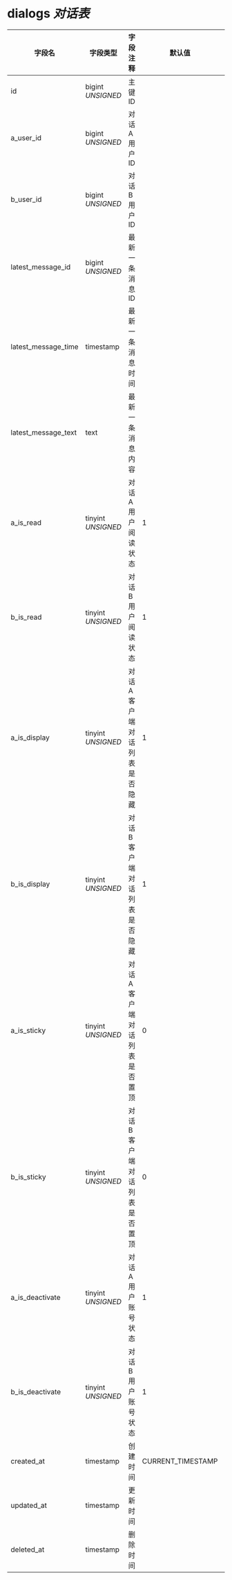 # dialogs *对话表*

| 字段名 | 字段类型 | 字段注释 | 默认值 | 可空 | 备注 |
| --- | --- | --- | --- | --- | --- |
| id | bigint *UNSIGNED* | 主键 ID |  | NO | 自动递赠 |
| a_user_id | bigint *UNSIGNED* | 对话 A 用户 ID |  | NO | 关联字段 [users->id](../users/users.md) |
| b_user_id | bigint *UNSIGNED* | 对话 B 用户 ID |  | NO | 关联字段 [users->id](../users/users.md) |
| latest_message_id | bigint *UNSIGNED* | 最新一条消息 ID |  | YES | 关联字段 dialog_messages > id |
| latest_message_time | timestamp | 最新一条消息时间 |  | YES | 关联字段 dialog_messages > created_at |
| latest_message_text | text | 最新一条消息内容 |  | YES | 关联字段 dialog_messages > message_text |
| a_is_read | tinyint *UNSIGNED* | 对话 A 用户阅读状态 | 1 | NO | 0.未读 / 1.已读 |
| b_is_read | tinyint *UNSIGNED* | 对话 B 用户阅读状态 | 1 | NO | 0.未读 / 1.已读 |
| a_is_display | tinyint *UNSIGNED* | 对话 A 客户端对话列表是否隐藏  | 1 | NO | 0.隐藏 / 1.显示 |
| b_is_display | tinyint *UNSIGNED* | 对话 B 客户端对话列表是否隐藏  | 1 | NO | 0.隐藏 / 1.显示 |
| a_is_sticky | tinyint *UNSIGNED* | 对话 A 客户端对话列表是否置顶  | 0 | NO | 0.否 / 1.是 |
| b_is_sticky | tinyint *UNSIGNED* | 对话 B 客户端对话列表是否置顶  | 0 | NO | 0.否 / 1.是 |
| a_is_deactivate | tinyint *UNSIGNED* | 对话 A 用户账号状态 | 1 | NO | 0.已删除或注销 / 1.正常 |
| b_is_deactivate | tinyint *UNSIGNED* | 对话 B 用户账号状态 | 1 | NO | 0.已删除或注销 / 1.正常 |
| created_at | timestamp | 创建时间 | CURRENT_TIMESTAMP | NO |  |
| updated_at | timestamp | 更新时间 |  | YES |  |
| deleted_at | timestamp | 删除时间 |  | YES |  |

